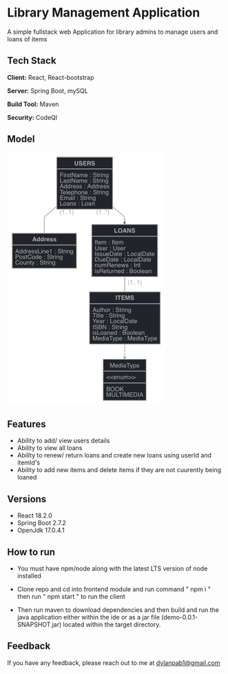 # Library Management Application


A simple fullstack web Application for library admins to manage users and loans of items



## Tech Stack

**Client:** React, React-bootstrap

**Server:** Spring Boot, mySQL

**Build Tool:** Maven 

**Security:**  CodeQl

## Model

![](readme.resources/jhipster-jdl.png)


## Features

- Ability to add/ view users details 
- Ability to view all loans
- Ability to renew/ return loans and create new loans using userId and itemId's
- Ability to add new items and delete items if they are not cuurently being loaned


## Versions 

- React 18.2.0
- Spring Boot 2.7.2
- OpenJdk 17.0.4.1

## How to run

- You must have npm/node along with the latest LTS version of node installed

- Clone repo and cd into frontend module and run command " npm i " then run " npm start " to run the client  
- Then run maven to download dependencies and then build and run the java application either within the ide or as a 
  jar file (demo-0.0.1-SNAPSHOT.jar) located within the target directory. 

## Feedback

If you have any feedback, please reach out to me at dylanpab1@gmail.com
